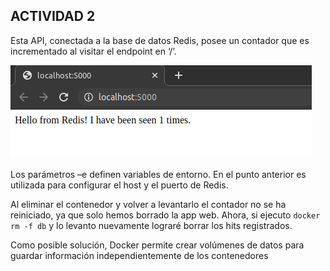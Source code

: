 ## ACTIVIDAD 2

Esta API, conectada a la base de datos Redis, posee un contador que es incrementado al visitar el endpoint en ‘/’.

![alt text](capture3.png)

Los parámetros –e definen variables de entorno. En el punto anterior es utilizada para configurar el host y el puerto de Redis.

Al eliminar el contenedor y volver a levantarlo el contador no se ha reiniciado, ya que solo hemos borrado la app web. Ahora, si ejecuto `docker rm -f db` y lo levanto nuevamente lograré borrar los hits registrados.

Como posible solución, Docker permite crear volúmenes de datos para guardar información independientemente de los contenedores
